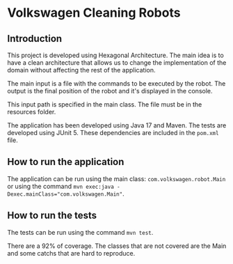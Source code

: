 # Volkswagen Cleaning Robots

## Introduction

This project is developed using Hexagonal Architecture. The main idea is to have a clean architecture that allows us to
change the implementation of the domain without affecting the rest of the application.

The main input is a file with the commands to be executed by the robot. The output is the final position of the robot
and it's displayed in the console.

This input path is specified in the main class. The file must be in the resources folder.

The application has been developed using Java 17 and Maven. The tests are developed using JUnit 5. These dependencies
are included in the `pom.xml` file.

## How to run the application

The application can be run using the main class: `com.volkswagen.robot.Main` or using the
command `mvn exec:java -Dexec.mainClass="com.volkswagen.Main"`.

## How to run the tests

The tests can be run using the command `mvn test`.

There are a 92% of coverage. The classes that are not covered are the Main and some catchs that are hard to reproduce.



